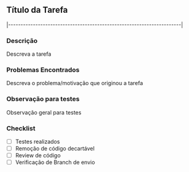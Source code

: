 <b><h2>Título da Tarefa</h2></b>
|----------------------------------------------------------------------|

<b><h3>Descrição</h3></b>
Descreva a tarefa

<b><h3>Problemas Encontrados</h3></b>
Descreva o problema/motivação que originou a tarefa

<b><h3>Observação para testes</h3></b>
Observação geral para testes

<b><h3>Checklist</h3></b>

 - [ ] Testes realizados
 - [ ] Remoção de código decartável
 - [ ] Review de código
 - [ ] Verificação de Branch de envio